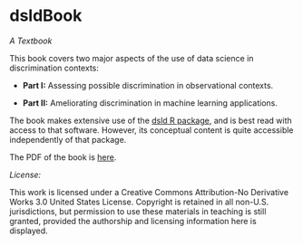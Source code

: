 # dsldBook
*A Textbook* 


This book covers two major aspects of the use of data science in
discrimination contexts:

* **Part I:**  Assessing possible discrimination in observational
  contexts.

* **Part II:** Ameliorating discrimination in machine learning
  applications.

The book makes extensive use of the [dsld R
package](https://github.com/matloff/dsld), and is best read with access
to that software. However, its conceptual content is quite accessible
independently of that package.

The PDF of the book is [here](_book/Data-Science-Looks-at-Discrimination.pdf).

*License:*

This work is licensed under a Creative Commons Attribution-No Derivative Works 3.0 United States License. Copyright is retained in all non-U.S. jurisdictions, but permission to use these materials in teaching is still granted, provided the authorship and licensing information here is displayed. 

